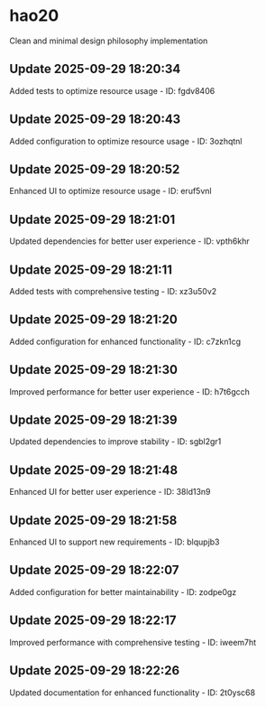 # hao20
Clean and minimal design philosophy implementation

## Update 2025-09-29 18:20:34
Added tests to optimize resource usage - ID: fgdv8406


## Update 2025-09-29 18:20:43
Added configuration to optimize resource usage - ID: 3ozhqtnl


## Update 2025-09-29 18:20:52
Enhanced UI to optimize resource usage - ID: eruf5vnl


## Update 2025-09-29 18:21:01
Updated dependencies for better user experience - ID: vpth6khr


## Update 2025-09-29 18:21:11
Added tests with comprehensive testing - ID: xz3u50v2


## Update 2025-09-29 18:21:20
Added configuration for enhanced functionality - ID: c7zkn1cg


## Update 2025-09-29 18:21:30
Improved performance for better user experience - ID: h7t6gcch


## Update 2025-09-29 18:21:39
Updated dependencies to improve stability - ID: sgbl2gr1


## Update 2025-09-29 18:21:48
Enhanced UI for better user experience - ID: 38ld13n9


## Update 2025-09-29 18:21:58
Enhanced UI to support new requirements - ID: blqupjb3


## Update 2025-09-29 18:22:07
Added configuration for better maintainability - ID: zodpe0gz


## Update 2025-09-29 18:22:17
Improved performance with comprehensive testing - ID: iweem7ht


## Update 2025-09-29 18:22:26
Updated documentation for enhanced functionality - ID: 2t0ysc68

